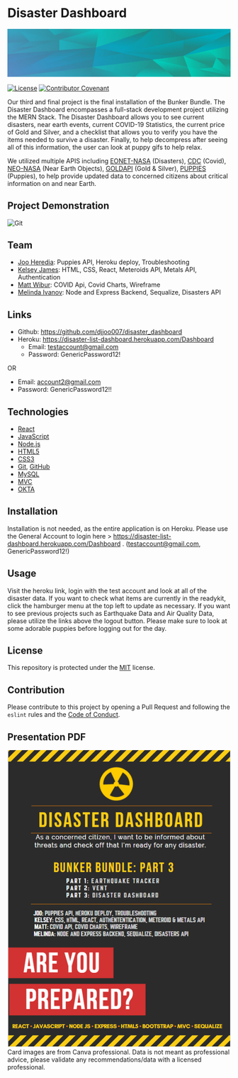 # Disaster Dashboard
![Git](background.PNG) 

[![License](https://img.shields.io/static/v1?label=License&message=MIT&color=green)](https://choosealicense.com/licenses/mit/)
[![Contributor Covenant](https://img.shields.io/badge/Contributor%20Covenant-v2.0%20adopted-ff69b4.svg)](https://www.contributor-covenant.org/version/2/0/code_of_conduct/)

Our third and final project is the final installation of the Bunker Bundle. The Disaster Dashboard encompasses a full-stack development project utilizing the MERN Stack. The Disaster Dashboard allows you to see current disasters, near earth events, current COVID-19 Statistics, the current price of Gold and Silver, and a checklist that allows you to verify you have the items needed to survive a disaster. Finally, to help decompress after seeing all of this information, the user can look at puppy gifs to help relax. 

We utilized multiple APIS including [EONET-NASA](https://eonet.sci.gsfc.nasa.gov/api/v3/) (Disasters), [CDC](https://data.cdc.gov/resource/) (Covid),  [NEO-NASA](https://api.nasa.gov/neo/) (Near Earth Objects), [GOLDAPI](https://www.goldapi.io/api/) (Gold & Silver), [PUPPIES](https://api.giphy.com/v1/gifs/) (Puppies), to help provide updated data to concerned citizens about critical information on and near Earth. 

## Project Demonstration
![Git](readmevideo.gif)  

## Team
- [Joo Heredia](https://github.com/djjoo007): Puppies API, Heroku deploy, Troubleshooting
- [Kelsey James](https://github.com/KJ-Labs): HTML, CSS, React, Meteroids API, Metals API, Authentication
- [Matt Wibur](https://github.com/wilbur125): COVID Api, Covid Charts, Wireframe
- [Melinda Ivanov](https://github.com/jnsmelinda): Node and Express Backend, Sequalize, Disasters API

## Links
- Github: https://github.com/djjoo007/disaster_dashboard
- Heroku: https://disaster-list-dashboard.herokuapp.com/Dashboard
  - Email: testaccount@gmail.com
  - Password: GenericPassword12!

OR 

  - Email: account2@gmail.com 
  - Password: GenericPassword12!!



## Technologies
- [React](https://reactjs.org/)
- [JavaScript](https://www.javascript.com)
- [Node.js](https://nodejs.org/en/)
- [HTML5](https://en.wikipedia.org/wiki/HTML5)
- [CSS3](https://en.wikipedia.org/wiki/Cascading_Style_Sheets)
- [Git](https://git-scm.com/), [GitHub](https://github.com)
- [MySQL](https://www.mysql.com/)
- [MVC](https://en.wikipedia.org/wiki/Model%E2%80%93view%E2%80%93controller)
- [OKTA](https://www.okta.com/?utm_campaign=search_google_amer_us_ao_it_branded-okta_exact&utm_source=google&utm_medium=cpc&utm_term=okta&utm_page={url}&gclid=EAIaIQobChMIm96dr46u7QIVoj6tBh05_wo6EAAYASAAEgJsfPD_BwE)

## Installation
Installation is not needed, as the entire application is on Heroku. Please use the General Account to login here > https://disaster-list-dashboard.herokuapp.com/Dashboard . (testaccount@gmail.com, GenericPassword12!)


## Usage
Visit the heroku link, login with the test account and look at all of the disaster data. If you want to check what items are currently in the readykit, click the hamburger menu at the top left to update as necessary. If you want to see previous projects such as Earthquake Data and Air Quality Data, please utilize the links above the logout button. Please make sure to look at some adorable puppies before logging out for the day. 

## License
This repository is protected under the [MIT](https://choosealicense.com/licenses/mit/) license.

## Contribution
Please contribute to this project by opening a Pull Request and following the `eslint` rules and the [Code of Conduct](https://www.contributor-covenant.org/version/2/0/code_of_conduct/).

## Presentation PDF
![Git](presentation.PNG)  
Card images are from Canva professional. Data is not meant as professional advice, please validate any recommendations/data with a licensed professional. 
